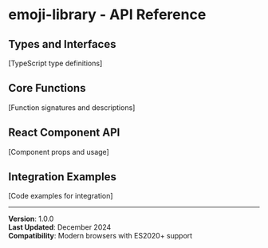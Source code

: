 # emoji-library - API Reference

## Types and Interfaces

[TypeScript type definitions]

## Core Functions

[Function signatures and descriptions]

## React Component API

[Component props and usage]

## Integration Examples

[Code examples for integration]

---

**Version**: 1.0.0  
**Last Updated**: December 2024  
**Compatibility**: Modern browsers with ES2020+ support

